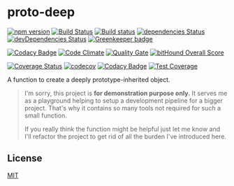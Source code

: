 # proto-deep

[![npm version](https://img.shields.io/npm/v/proto-deep.svg)](https://www.npmjs.com/package/proto-deep)
[![Build Status](https://travis-ci.org/paulsmirnov/proto-deep.svg?branch=dev)](https://travis-ci.org/paulsmirnov/proto-deep)
[![Build status](https://ci.appveyor.com/api/projects/status/mw0tf2ujvtelajh8/branch/dev?svg=true)](https://ci.appveyor.com/project/paulsmirnov/proto-deep/branch/dev)
[![dependencies Status](https://david-dm.org/paulsmirnov/proto-deep/dev/status.svg)](https://david-dm.org/paulsmirnov/proto-deep/dev)
[![devDependencies Status](https://david-dm.org/paulsmirnov/proto-deep/dev/dev-status.svg)](https://david-dm.org/paulsmirnov/proto-deep/dev?type=dev)
[![Greenkeeper badge](https://badges.greenkeeper.io/paulsmirnov/proto-deep.svg)](https://greenkeeper.io/)

[![Codacy Badge](https://img.shields.io/codacy/grade/b9db5632a69745eabce9bb7409bc2488.svg)](https://www.codacy.com/app/paulsmirnov/proto-deep)
[![Code Climate](https://codeclimate.com/github/paulsmirnov/proto-deep/badges/gpa.svg)](https://codeclimate.com/github/paulsmirnov/proto-deep)
[![Quality Gate](https://sonarcloud.io/api/badges/gate?key=paulsmirnov-github.proto-deep:dev)](https://sonarcloud.io/dashboard/index/paulsmirnov-github.proto-deep:dev)
[![bitHound Overall Score](https://www.bithound.io/github/paulsmirnov/proto-deep/badges/score.svg)](https://www.bithound.io/github/paulsmirnov/proto-deep)

[![Coverage Status](https://coveralls.io/repos/github/paulsmirnov/proto-deep/badge.svg?branch=dev)](https://coveralls.io/github/paulsmirnov/proto-deep?branch=dev)
[![codecov](https://codecov.io/gh/paulsmirnov/proto-deep/branch/dev/graph/badge.svg)](https://codecov.io/gh/paulsmirnov/proto-deep)
[![Codacy Badge](https://api.codacy.com/project/badge/Coverage/b9db5632a69745eabce9bb7409bc2488)](https://www.codacy.com/app/paulsmirnov/proto-deep?utm_source=github.com&utm_medium=referral&utm_content=paulsmirnov/proto-deep&utm_campaign=Badge_Coverage)
[![Test Coverage](https://codeclimate.com/github/paulsmirnov/proto-deep/badges/coverage.svg)](https://codeclimate.com/github/paulsmirnov/proto-deep/coverage)

A function to create a deeply prototype-inherited object.

> I'm sorry, this project is **for demonstration purpose only.** It serves me as a playground
> helping to setup a development pipeline for a bigger project. That's why it contains so many
> tools not required for such a small function.
>
> If you really think the function might be helpful just let me know and I'll refactor the
> project to get rid of all the burden I've introduced here.

## License

[MIT](LICENSE)
